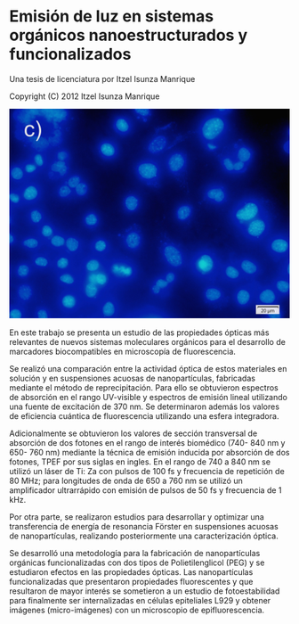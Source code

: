 Emisión de luz en sistemas orgánicos nanoestructurados y funcionalizados
================================================================

Una tesis de licenciatura por Itzel Isunza Manrique

Copyright (C) 2012 Itzel Isunza Manrique

![](content/images/resultados/sec1/60x/060x_ex420-450_em570-590yo.jpg)

En este trabajo se presenta un estudio de las propiedades ópticas más relevantes de nuevos sistemas moleculares orgánicos para el desarrollo de marcadores biocompatibles en microscopía de fluorescencia.

Se realizó una comparación entre la actividad óptica de estos materiales en solución y en suspensiones acuosas de nanopartículas, fabricadas mediante el método de reprecipitación. Para ello se obtuvieron espectros de absorción en el rango UV-visible y espectros de emisión lineal utilizando una fuente de excitación de 370 nm. Se determinaron además los valores de eficiencia cuántica de fluorescencia utilizando una esfera integradora. 

Adicionalmente se obtuvieron los valores de sección transversal de absorción de dos fotones en el rango de interés biomédico (740- 840 nm y 650- 760 nm) mediante la técnica de emisión inducida por absorción de dos fotones, TPEF por sus siglas en ingles. En el rango de 740 a 840 nm se utilizó un láser de Ti: Za con pulsos de 100 fs y frecuencia de repetición de 80 MHz; para longitudes de onda de 650 a 760 nm se utilizó un amplificador ultrarrápido con emisión de pulsos de 50 fs y frecuencia de 1 kHz.
    
Por otra parte, se realizaron estudios para desarrollar y optimizar una transferencia de energía de resonancia Förster en suspensiones acuosas de nanopartículas, realizando posteriormente una caracterización óptica.     
    
Se desarrolló una metodología para la fabricación de nanopartículas orgánicas funcionalizadas con dos tipos de Polietilenglicol (PEG) y se estudiaron efectos en las propiedades ópticas. Las nanopartículas funcionalizadas que presentaron propiedades fluorescentes y que resultaron de mayor interés se sometieron a un estudio de fotoestabilidad para finalmente ser internalizadas en células epiteliales L929 y obtener imágenes (micro-imágenes) con un microscopio de epifluorescencia.
